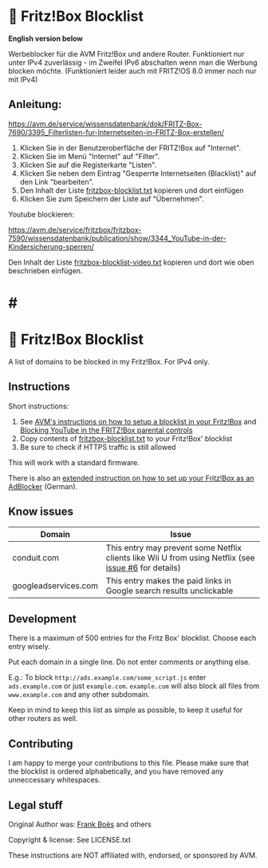 :do_not_litter: Fritz!Box Blocklist
===================================
**English version below**

Werbeblocker für die AVM Fritz!Box und andere Router.
Funktioniert nur unter IPv4 zuverlässig - im Zweifel IPv6 abschalten wenn man die Werbung blocken möchte.
(Funktioniert leider auch mit FRITZ!OS 8.0 immer noch nur mit IPv4) 

Anleitung:
------------

https://avm.de/service/wissensdatenbank/dok/FRITZ-Box-7690/3395_Filterlisten-fur-Internetseiten-in-FRITZ-Box-erstellen/


1. Klicken Sie in der Benutzeroberfläche der FRITZ!Box auf "Internet".
2. Klicken Sie im Menü "Internet" auf "Filter".
3. Klicken Sie auf die Registerkarte "Listen".
4. Klicken Sie neben dem Eintrag "Gesperrte Internetseiten (Blacklist)" auf den Link "bearbeiten".
5. Den Inhalt der Liste [fritzbox-blocklist.txt](https://github.com/steigerbalett/fritzbox-blocklist/raw/master/fritzbox-blocklist.txt) kopieren und dort einfügen
6. Klicken Sie zum Speichern der Liste auf "Übernehmen".


Youtube blockieren:

https://avm.de/service/fritzbox/fritzbox-7590/wissensdatenbank/publication/show/3344_YouTube-in-der-Kindersicherung-sperren/

Den Inhalt der Liste [fritzbox-blocklist-video.txt](https://github.com/steigerbalett/fritzbox-blocklist/raw/master/fritzbox-blocklist-video.txt) kopieren und dort wie oben beschrieben einfügen.


# # #


:do_not_litter: Fritz!Box Blocklist
===================================
A list of domains to be blocked in my Fritz!Box.
For IPv4 only.

Instructions
------------

Short instructions:

1. See [AVM's instructions on how to setup a blocklist in your Fritz!Box](https://en.avm.de/service/knowledge-base/dok/FRITZ-Box-7690/3395_Creating-filter-lists-for-websites-in-the-FRITZ-Box/) and [Blocking YouTube in the FRITZ!Box parental controls](https://en.avm.de/service/knowledge-base/dok/FRITZ-Box-7690/3344_Blocking-YouTube-in-the-FRITZ-Box-parental-controls/)
2. Copy contents of [fritzbox-blocklist.txt](https://raw.githubusercontent.com/steigerbalett/fritzbox-blacklist/master/fritzbox-blocklist.txt) to your Fritz!Box' blocklist
3. Be sure to check if HTTPS traffic is still allowed

This will work with a standard firmware.

There is also an [extended instruction on how to set up your Fritz!Box as an AdBlocker](https://journal.3960.org/posts/2015-07-02-fritz-box-als-adblocker/) (German).

Know issues
-----------

| Domain               | Issue |
|----------------------|-------|
| conduit.com          | This entry may prevent some Netflix clients like Wii U from using Netflix (see [issue #6](https://github.com/fboes/fritzbox-blacklist/issues/6) for details) |
| googleadservices.com | This entry makes the paid links in Google search results unclickable |

Development
-----------

There is a maximum of 500 entries for the Fritz Box' blocklist. Choose each entry wisely.

Put each domain in a single line. Do not enter comments or anything else.

E.g.: To block `http://ads.example.com/some_script.js` enter `ads.example.com` or just `example.com`. `example.com` will also block all files from `www.example.com` and any other subdomain.

Keep in mind to keep this list as simple as possible, to keep it useful for other routers as well.

Contributing
------------

I am happy to merge your contributions to this file. Please make sure that the blocklist is ordered alphabetically, and you have removed any unneccessary whitespaces.

Legal stuff
-----------

Original Author was: [Frank Boës](http://3960.org) and others

Copyright & license: See LICENSE.txt

These instructions are NOT affiliated with, endorsed, or sponsored by AVM.
